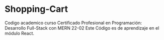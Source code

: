 # Shopping-Cart
Codigo academico curso Certificado Profesional en Programación: Desarrollo Full-Stack con MERN 22-02 Este Código es de aprendizaje en el módulo React.
